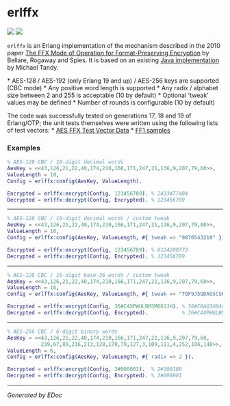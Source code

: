 # erlffx

[![](https://img.shields.io/hexpm/v/erlffx.svg?style=flat)](https://hex.pm/packages/erlffx)
[![](https://github.com/g-andrade/erlffx/workflows/build/badge.svg)](https://github.com/g-andrade/erlffx/actions?query=workflow%3Abuild)

`erlffx` is an Erlang implementation of the mechanism described in the
2010 paper [The FFX Mode of Operation for Format-Preserving
Encryption](http://citeseerx.ist.psu.edu/viewdoc/download?doi=10.1.1.304.1736&rep=rep1&type=pdf)
by Bellare, Rogaway and Spies. It is based on an existing [Java
implementation](https://github.com/michaeltandy/java-ffx-format-preserving-encryption)
by Michael Tandy.

\* AES-128 / AES-192 (only Erlang 19 and up) / AES-256 keys are
supported (CBC mode) \* Any positive word length is supported \* Any
radix / alphabet size between 2 and 255 is acceptable (10 by default) \*
Optional 'tweak' values may be defined \* Number of rounds is
configurable (10 by default)

The code was successfully tested on generations 17, 18 and 19 of
Erlang/OTP; the unit tests themselves were written using the following
lists of test vectors: \* [AES FFX Test Vector
Data](http://csrc.nist.gov/groups/ST/toolkit/BCM/documents/proposedmodes/ffx/aes-ffx-vectors.txt)
\* [FF1
samples](http://csrc.nist.gov/groups/ST/toolkit/documents/Examples/FF1samples.pdf)

### <span id="Examples">Examples</span>

``` erlang
% AES-128 CBC / 10-digit decimal words
AesKey = <<43,126,21,22,40,174,210,166,171,247,21,136,9,207,79,60>>,
ValueLength = 10,
Config = erlffx:config(AesKey, ValueLength).

Encrypted = erlffx:encrypt(Config, 123456789). % 2433477484
Decrypted = erlffx:decrypt(Config, Encrypted). % 123456789
```

-----

``` erlang
% AES-128 CBC / 10-digit decimal words / custom tweak
AesKey = <<43,126,21,22,40,174,210,166,171,247,21,136,9,207,79,60>>,
ValueLength = 10,
Config = erlffx:config(AesKey, ValueLength, #{ tweak => "9876543210" }).

Encrypted = erlffx:encrypt(Config, 123456789). % 6124200773
Decrypted = erlffx:decrypt(Config, Encrypted). % 123456789
```

-----

``` erlang
% AES-128 CBC / 16-digit base-36 words / custom tweak
AesKey = <<43,126,21,22,40,174,210,166,171,247,21,136,9,207,79,60>>,
ValueLength = 16,
Config = erlffx:config(AesKey, ValueLength, #{ tweak => "TQF9J5QDAGSCSPB1", radix => 36 }).

Encrypted = erlffx:encrypt(Config, 36#C4XPWULBM3M863JH). % 36#C8AQ3U846ZWH6QZP
Decrypted = erlffx:decrypt(Config, Encrypted).           % 36#C4XPWULBM3M863JH
```

-----

``` erlang
% AES-256 CBC / 6-digit binary words
AesKey = <<43,126,21,22,40,174,210,166,171,247,21,136,9,207,79,60,
           239,67,89,216,213,128,170,79,127,3,109,111,4,252,106,148>>,
ValueLength = 6,
Config = erlffx:config(AesKey, ValueLength, #{ radix => 2 }).

Encrypted = erlffx:encrypt(Config, 2#000001).  % 2#100100
Decrypted = erlffx:decrypt(Config, Encrypted). % 2#000001
```

-----

*Generated by EDoc*
